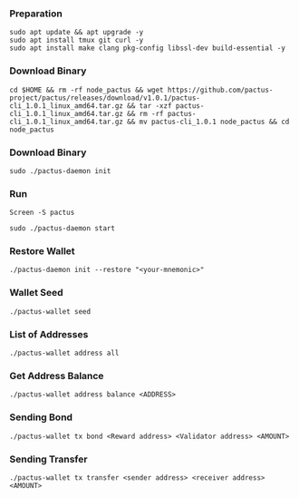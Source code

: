 
### Preparation
```
sudo apt update && apt upgrade -y
sudo apt install tmux git curl -y
sudo apt install make clang pkg-config libssl-dev build-essential -y
```
### Download Binary
```
cd $HOME && rm -rf node_pactus && wget https://github.com/pactus-project/pactus/releases/download/v1.0.1/pactus-cli_1.0.1_linux_amd64.tar.gz && tar -xzf pactus-cli_1.0.1_linux_amd64.tar.gz && rm -rf pactus-cli_1.0.1_linux_amd64.tar.gz && mv pactus-cli_1.0.1 node_pactus && cd node_pactus
```

### Download Binary
```
sudo ./pactus-daemon init
```

### Run 
```
Screen -S pactus
```
```
sudo ./pactus-daemon start
```

### Restore Wallet 
```
./pactus-daemon init --restore "<your-mnemonic>"
```

### Wallet Seed 
```
./pactus-wallet seed
```

### List of Addresses
```
./pactus-wallet address all
```

### Get Address Balance
```
./pactus-wallet address balance <ADDRESS>
```

### Sending Bond
```
./pactus-wallet tx bond <Reward address> <Validator address> <AMOUNT>
```

### Sending Transfer
```
./pactus-wallet tx transfer <sender address> <receiver address> <AMOUNT>
```
